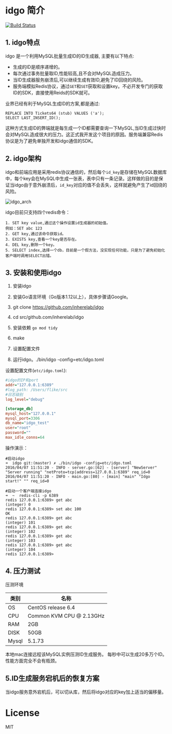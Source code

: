 # idgo 简介
[![Build Status](https://travis-ci.org/inherelab/idgo.svg?branch=master)](https://travis-ci.org/inherelab/idgo)

## 1. idgo特点

idgo 是一个利用MySQL批量生成ID的ID生成器, 主要有以下特点:

- 生成的ID是顺序递增的。
- 每次通过事务批量取ID,性能较高,且不会对MySQL造成压力。
- 当ID生成器服务崩溃后,可以继续生成有效ID,避免了ID回绕的风险。
- 服务端模拟Redis协议，通过`GET`和`SET`获取和设置key。不必开发专门的获取ID的SDK，直接使用Reids的SDK就可。

业界已经有利于MySQL生成ID的方案,都是通过:

```
REPLACE INTO Tickets64 (stub) VALUES ('a');
SELECT LAST_INSERT_ID();
```

这种方式生成ID的弊端就是每生成一个ID都需要查询一下MySQL,当ID生成过快时会对MySQL造成很大的压力。这正式我开发这个项目的原因。服务端兼容Redis协议是为了避免单独开发和idgo通信的SDK。

## 2. idgo架构

idgo和前端应用是采用redis协议通信的，然后每个`id_key`是存储在MySQL数据库中，每个key会在MySQL中生成一张表，表中只有一条记录。这样做的目的是保证当idgo由于意外崩溃后，`id_key`对应的值不会丢失，这样就避免产生了id回绕的风险。

![idgo_arch](http://ww2.sinaimg.cn/large/6e5705a5gw1f2nz3bot3tj20qo0k0mxe.jpg)

idgo目前只支持四个redis命令：

```
1. SET key value,通过这个操作设置id生成器的初始值。
例如：SET abc 123
2. GET key,通过该命令获取id。
3. EXISTS key,查看一个key是否存在。
4. DEL key,删除一个key。
5. SELECT index,选择一个db，目前是一个假方法，没实现任何功能，只是为了避免初始化客户端时调用SELECT出错。
```

## 3. 安装和使用idgo

1. 安装idgo

1. 安装Go语言环境（Go版本1.12以上），具体步骤请Google。
2. git clone https://github.com/inherelab/idgo
3. cd src/github.com/inherelab/idgo
4. 安装依赖 `go mod tidy`
5. make
6. 设置配置文件
7. 运行idgo。./bin/idgo -config=etc/idgo.toml


设置配置文件(`etc/idgo.toml`):

```ini
#idgo的IP和port
addr="127.0.0.1:6389"
#log_path: /Users/flike/src 
#日志级别
log_level="debug"

[storage_db]
mysql_host="127.0.0.1"
mysql_port=3306
db_name="idgo_test"
user="root"
password=""
max_idle_conns=64
```

操作演示：

```
#启动idgo
➜  idgo git:(master) ✗ ./bin/idgo -config=etc/idgo.toml
2016/04/07 11:51:20 - INFO - server.go:[62] - [server] "NewServer" "Server running" "netProto=tcp|address=127.0.0.1:6389" req_id=0
2016/04/07 11:51:20 - INFO - main.go:[80] - [main] "main" "Idgo start!" "" req_id=0

#启动一个客户端连接idgo
➜  ~  redis-cli -p 6389
redis 127.0.0.1:6389> get abc
(integer) 0
redis 127.0.0.1:6389> set abc 100
OK
redis 127.0.0.1:6389> get abc
(integer) 101
redis 127.0.0.1:6389> get abc
(integer) 102
redis 127.0.0.1:6389> get abc
(integer) 103
redis 127.0.0.1:6389> get abc
(integer) 104
redis 127.0.0.1:6389>

```

## 4. 压力测试
压测环境

|类别|名称|
|---|---|
|OS       |CentOS release 6.4|
|CPU      |Common KVM CPU @ 2.13GHz|
|RAM      |2GB|
|DISK     |50GB|
|Mysql    |5.1.73|

本地mac连接远程该MySQL实例压测ID生成服务。
每秒中可以生成20多万个ID。性能方面完全不会有瓶颈。

## 5.ID生成服务宕机后的恢复方案

当idgo服务意外宕机后，可以切从库，然后将idgo对应的key加上适当的偏移量。

# License

MIT
